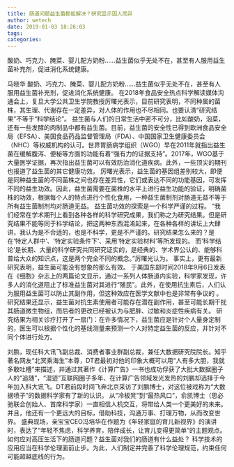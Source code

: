 ```yaml
---
title: 肠道问题益生菌都能解决？研究显示因人而异
author: wetech
date: 2019-01-03 18:26:03
tags: 
categories: 
---
```

酸奶、巧克力、腌菜、婴儿配方奶粉……益生菌似乎无处不在，甚至有人服用益生菌补充剂，促进消化系统健康。
<!-- more -->
马晓华
酸奶、巧克力、腌菜、婴儿配方奶粉……益生菌似乎无处不在，甚至有人服用益生菌补充剂，促进消化系统健康。
在2018年食品安全热点科学解读媒体沟通会上，复旦大学公共卫生学院教授厉曙光表示，目前研究表明，不同种属的菌株，其生理、代谢存在一定差异，对人体的作用也不尽相同。也要认清“研究结果”不等于“科学结论”。
益生菌与人们的日常生活中密不可分，比如酸奶，泡菜，还有一些发酵的肉制品中都有益生菌。目前，益生菌的安全性已得到欧洲食品安全局（EFSA）、美国食品药品监督管理局（FDA）、中国国家卫生健康委员会（NHC）等权威机构的认可。世界胃肠病学组织（WGO）早在2011年就指出益生菌在缓解腹泻、便秘等方面的功能有着“强有力的证据支持”。2017年，WGO基于大量医学证据，再次指出益生菌可以有效防治消化道疾病。此外，一些顶尖的期刊也报道了益生菌的其它健康功效。
厉曙光表示，益生菌的基因组差别较大，即便是同种益生菌的不同菌株之间也存在差异性，它们或表达不同的功能基因，可发挥不同的益生功效。因此，益生菌需要在菌株的水平上进行益生功能的验证，明确菌株的功效，根据每个人的特点进行个性化食用，一种益生菌制剂对肠道无益不等于所有益生菌制剂均对肠道无益。
益生菌功效的探索是一个科学严谨的过程。
“我们经常在学术期刊上看到各种各样的科学研究成果，我们称之为研究结果。但是研究结果不能等同于科学结论，把这两种东西混淆起来，在各种各样的讲坛上大肆讲，我认为是不合适的，也是不科学，更是不严谨的。研究结果怎么来的？是在‘特定人群中’、‘特定实验条件下’、采用‘特定实验材料’等所发现的。 而‘科学结论’是长期、大量的科学研究共同研究证实的，是经典的、学术界公认的、能够科普给大众的知识点，这是两个完全不同的概念。”厉曙光认为。
事实上，更有最新研究表明，益生菌可能没有想象的那么有效。
于美国东部时间2018年9月6日发表在《细胞》杂志上的两篇论文显示，通过一系列人体肠道内实验，科学家发现，许多人的消化道阻止了标准益生菌对其进行“殖民”。此外，在使用抗生素后，人们认为服用益生菌可以防止其副作用，但这种效应在医学文献中也是非常有争议的 。研究结果还显示，益生菌对抗生素使用者可能存在潜在副作用，甚至可能长期干扰其肠道微生物组，而后者的更改已经被认为与肥胖、过敏和炎症性疾病有关。
研究结果为相关诊疗打开了一扇门：在许多情况下，益生菌应是针对个人量身定制的，医生可以根据个性化的基线测量来预测一个人对特定益生菌的反应，并针对不同个体进行处方。
 
 
刘鹏，现任科大讯飞副总裁、消费者事业群副总裁，兼任大数据研究院院长。知乎著名网友“北冥乘海生”本尊，DT君最初对他的印象大概可以用“人有多大胆，我就多敢吐槽”来描述，并通过其著作《计算广告》一书也成功俘获了大批大数据圈子人的“追随”，“混迹”互联网圈子多年、在计算广告领域发光发热的刘鹏却选择于今年加入科大讯飞。DT君前段时间飞奔北京采访了刘鹏博士，对这位被戏称为“大数据喷子”的数据科学家有了新的认识。
从“冷板凳”到“最热风口”，俞凯博士（思必驰联合创始人、首席科学家）一直相信人机交互，将带给人类一个更美好的未来。并且，他还有一个更远大的目标，借助科技，沟通万事、打理万物，从而改变世界。
盛典现场，亲宝宝CEO冯培华在作题为《年轻家庭的育儿新视界》的演讲时，表达了“年轻不焦虑，科学养育，陪伴成长，让育儿变得更简单”的主题观点。
如何应对高压生活下的肠道问题？益生菌对我们的肠道有什么益处？
科学技术的应用应当在科学伦理面前止步。为此，人们制定并完善了科学伦理规范，约束任何可能超越底线的行为。
